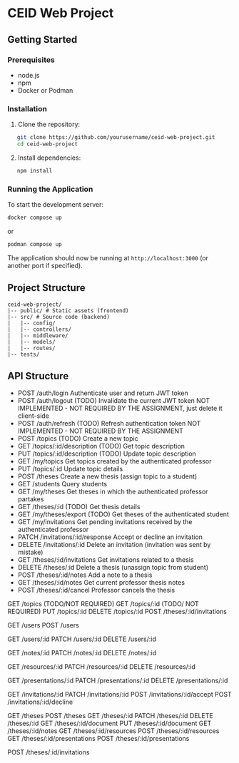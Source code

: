 # CEID Web Project

## Getting Started

### Prerequisites

- node.js
- npm
- Docker or Podman

### Installation

1. Clone the repository:

```bash
   git clone https://github.com/yourusername/ceid-web-project.git
   cd ceid-web-project
```

2. Install dependencies:

```bash
   npm install
```

### Running the Application

To start the development server:

```bash
docker compose up
```

or

```bash
podman compose up
```

The application should now be running at `http://localhost:3000` (or another port if specified).

## Project Structure

```text
ceid-web-project/
|-- public/ # Static assets (frontend)
|-- src/ # Source code (backend)
|   |-- config/
|   |-- controllers/
|   |-- middleware/
|   |-- models/
|   |-- routes/
|-- tests/
```

## API Structure

- POST /auth/login
   Authenticate user and return JWT token
- POST /auth/logout (TODO)
   Invalidate the current JWT token NOT IMPLEMENTED - NOT REQUIRED BY THE ASSIGNMENT, just delete it client-side
- POST /auth/refresh (TODO)
   Refresh authentication token NOT IMPLEMENTED - NOT REQUIRED BY THE ASSIGNMENT
- POST /topics (TODO)
   Create a new topic
- GET /topics/:id/description (TODO)
   Get topic description
- PUT /topics/:id/description (TODO)
   Update topic description
- GET /my/topics
   Get topics created by the authenticated professor
- PUT /topics/:id
   Update topic details
- POST /theses
   Create a new thesis (assign topic to a student)
- GET /students
   Query students
- GET /my/theses
   Get theses in which the authenticated professor partakes
- GET /theses/:id (TODO)
   Get thesis details
- GET /my/theses/export (TODO)
   Get theses of the authenticated student
- GET /my/invitations
   Get pending invitations received by the authenticated professor
- PATCH /invitations/:id/response
   Accept or decline an invitation
- DELETE /invitations/:id
   Delete an invitation (invitation was sent by mistake)
- GET /theses/:id/invitations
   Get invitations related to a thesis
- DELETE /theses/:id
   Delete a thesis (unassign topic from student)
- POST /theses/:id/notes
   Add a note to a thesis
- GET /theses/:id/notes
   Get current professor thesis notes
- POST /theses/:id/cancel
   Professor cancels the thesis

GET /topics (TODO/NOT REQUIRED)
GET /topics/:id (TODO/ NOT REQUIRED)
PUT /topics/:id
DELETE /topics/:id
POST /theses/:id/invitations


GET /users
POST /users

GET /users/:id
PATCH /users/:id
DELETE /users/:id

GET /notes/:id
PATCH /notes/:id
DELETE /notes/:id

GET /resources/:id
PATCH /resources/:id
DELETE /resources/:id

GET /presentations/:id
PATCH /presentations/:id
DELETE /presentations/:id

GET /invitations/:id
PATCH /invitations/:id
POST /invitations/:id/accept
POST /invitations/:id/decline


GET /theses
POST /theses
GET /theses/:id
PATCH /theses/:id
DELETE /theses/:id
GET /theses/:id/document
PUT /theses/:id/document
GET /theses/:id/notes
GET /theses/:id/resources
POST /theses/:id/resources
GET /theses/:id/presentations
POST /theses/:id/presentations

POST /theses/:id/invitations
